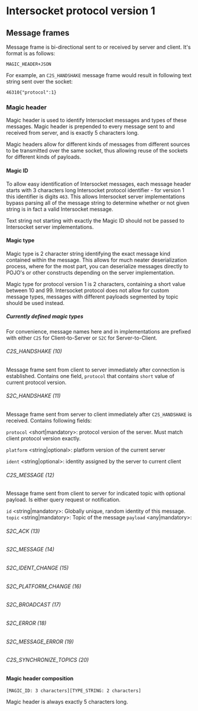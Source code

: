 # Intersocket protocol version 1

## Message frames

Message frame is bi-directional sent to or received by server and client. It's format is as follows:

`MAGIC_HEADER+JSON`

For example, an `C2S_HANDSHAKE` message frame would result in following text string sent over the socket:

`46310{"protocol":1}`


### Magic header

Magic header is used to identify Intersocket messages and types of these messages. Magic header
is prepended to every message sent to and received from server, and is exactly 5 characters long.

Magic headers allow for different kinds of messages from different sources to be transmitted over the same
socket, thus allowing reuse of the sockets for different kinds of payloads.

#### Magic ID

To allow easy identification of Intersocket messages, each message header starts with 3 characters long
Intersocket protocol identifier - for version 1 this identifier is digits `463`. This allows
Intersocket server implementations bypass parsing all of the message string to determine whether or not
given string is in fact a valid Intersocket message.

Text string not starting with exactly the Magic ID should not be passed to Intersocket server implementations.

#### Magic type

Magic type is 2 character string identifying the exact message kind contained within the message. This allows for
much neater deserialization process, where for the most part, you can deserialize messages directly to
POJO's or other constructs depending on the server implementation.

Magic type for protocol version 1 is 2 characters, containing a short value between 10 and 99.
Intersocket protocol does not allow for custom message types, messages with different payloads 
segmented by topic should be used instead. 

##### Currently defined magic types

For convenience, message names here and in implementations are prefixed with either `C2S` for Client-to-Server or `S2C`
for Server-to-Client. 

###### C2S_HANDSHAKE (10)

Message frame sent from client to server immediately after connection is established. Contains one field, `protocol`
that contains `short` value of current protocol version.

###### S2C_HANDSHAKE (11)

Message frame sent from server to client immediately after `C2S_HANDSHAKE` is received. Contains following fields:

`protocol` <short|mandatory>: protocol version of the server. Must match client protocol version exactly.

`platform` <string|optional>: platform version of the current server
  
`ident` <string|optional>: identity assigned by the server to current client

###### C2S_MESSAGE (12)

Message frame sent from client to server for indicated topic with optional payload. Is either query request
or notification.

`id` <string|mandatory>: Globally unique, random identity of this message.
`topic` <string|mandatory>: Topic of the message
`payload` <any|mandatory>: 

###### S2C_ACK (13)

###### S2C_MESSAGE (14)

###### S2C_IDENT_CHANGE (15)

###### S2C_PLATFORM_CHANGE (16)

###### S2C_BROADCAST (17)

###### S2C_ERROR (18)

###### S2C_MESSAGE_ERROR (19)

###### C2S_SYNCHRONIZE_TOPICS (20)


#### Magic header composition

`[MAGIC_ID: 3 characters][TYPE_STRING: 2 characters]`

Magic header is always exactly 5 characters long.

